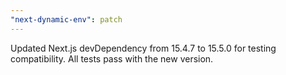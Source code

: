```yaml
---
"next-dynamic-env": patch
---
```


Updated Next.js devDependency from 15.4.7 to 15.5.0 for testing compatibility. All tests pass with the new version.